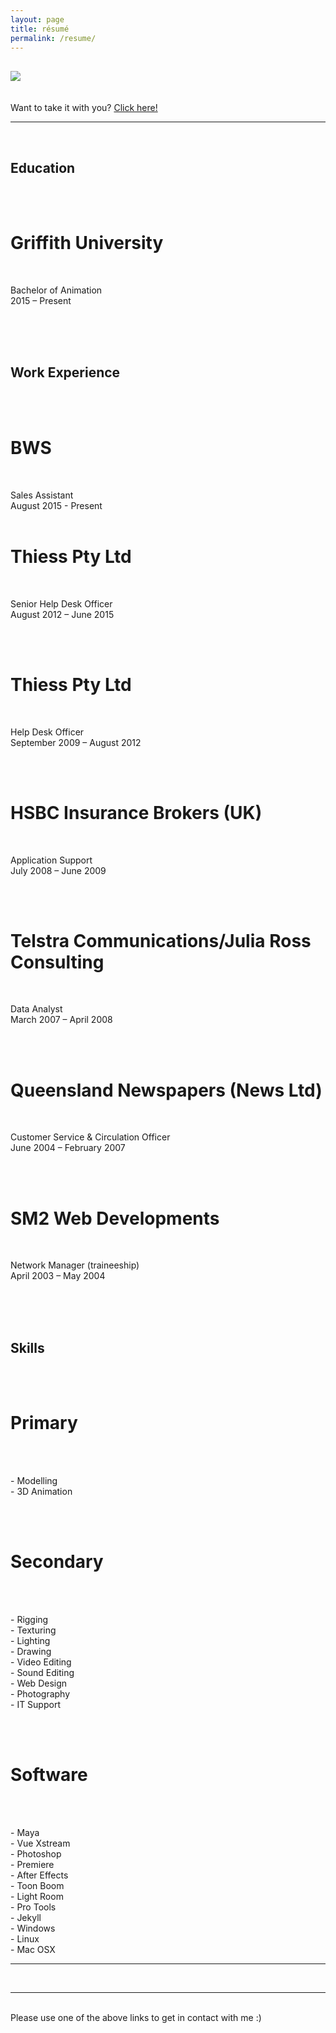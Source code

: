 ```yaml
---
layout: page
title: résumé
permalink: /resume/
---
```


## <img class="col one right" src="/img/res_pic.jpg">

<br/>
Want to take it with you? <a href="/img/Duane_McPherson_-_Resume.pdf" target="_blank">Click here!</a>
<br/>
<hr>
<br/>
<div class="col two">

<h2>Education</h2><br/>
<br/>
<h1>Griffith University</h1><br/>
<p>Bachelor of Animation<br/>
2015 – Present</p><br/>

<br/>
<br/>
<h2>Work Experience</h2><br/>
<br/>
<h1>BWS</h1><br/>
<p>Sales Assistant<br/>
August 2015 - Present<br/>
<br/>
<h1>Thiess Pty Ltd</h1><br/>
<p>Senior Help Desk Officer<br/>
August 2012 – June 2015</p><br/>
<br/>
<h1>Thiess Pty Ltd</h1><br/>
<p>Help Desk Officer<br/>
September 2009 – August 2012</p><br/>
<br/>
<h1>HSBC Insurance Brokers (UK)</h1><br/>
<p>Application Support<br/>
July 2008 – June 2009</p><br/>
<br/>
<h1>Telstra Communications/Julia Ross Consulting</h1><br/>
<p>Data Analyst<br/>
March 2007 – April 2008</p><br/>
<br/>
<h1>Queensland Newspapers (News Ltd)</h1><br/>
<p>Customer Service & Circulation Officer<br/>
June 2004 – February 2007</p><br/>
<br/>
<h1>SM2 Web Developments</h1><br/>
<p>Network Manager (traineeship)<br/>
April 2003 – May 2004</p><br/>


<br/>
<br/>
</div>

<div class="right">
<h2>Skills</h2><br/>
<br/>
<h1>Primary</h1><br/>
<br/><p>
-	Modelling<br/>
-	3D Animation<br/>
</p><br/>
<br/>
<h1>Secondary</h1><br/>
<br/><p>
-	Rigging<br/>
-	Texturing<br/>
-	Lighting<br/>
-	Drawing<br/>
-	Video Editing<br/>
-	Sound Editing<br/>
-	Web Design<br/>
-	Photography<br/>
-	IT Support<br/>
</p><br/>
<br/>
<h1>Software</h1><br/>
<br/><p>
-	Maya<br/>
-	Vue Xstream<br/>
-	Photoshop<br/>
-	Premiere<br/>
-	After Effects<br/>
-	Toon Boom<br/>
-	Light Room<br/>
-	Pro Tools<br/>
-	Jekyll<br/>
-	Windows<br/>
-	Linux<br/>
-	Mac OSX<br/>
</p>
</div>

<hr/>

<br/>
<hr/>
<br/>
<span class="contacticon center">
	<a href="http://duanemcpherson.com/contact/"><i class="fa fa-envelope-square"></i></a>
	<a href="https://www.linkedin.com/in/duane-mcpherson" target="_blank"><i class="fa fa-linkedin-square"></i></a>
	<a href="http://dmcmodelling.tumblr.com/" target="_blank"><i class="fa fa-tumblr-square"></i></a>
	<a href="https://twitter.com/duanemcpherson" target="_blank"><i class="fa fa-twitter-square"></i></a>
</span>

<div class="col three caption">
	Please use one of the above links to get in contact with me :)
</div>

